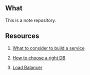## What  
This is a note repository.   
## Resources  
1. [What to consider to build a service](https://github.com/HUAZHEYINy/NOTE/blob/master/SystemDesignHighLevel.md)
  
2. [How to choose a right DB](https://github.com/HUAZHEYINy/NOTE/blob/master/LoadBalancer.md)  
  
3. [Load Balancer](https://github.com/HUAZHEYINy/NOTE/blob/master/ChooseARightDB.md)
